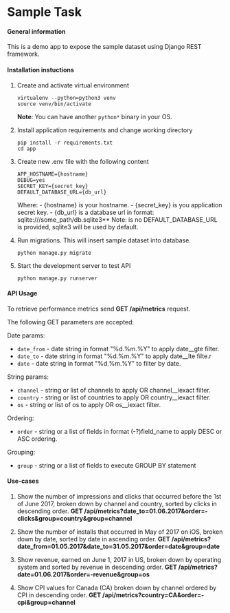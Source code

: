 # Sample Task
#### General information
This is a demo app to expose the sample dataset using Django REST framework.

#### Installation instuctions

1. Create and activate virtual environment
    ```
    virtualenv --python=python3 venv
    source venv/bin/activate
    ```
    **Note**: You can have another `python*` binary in your OS.

2. Install application requirements and change working directory
    ```
    pip install -r requirements.txt
    cd app
    ```
3. Create new .env file with the following content
    ```
    APP_HOSTNAME={hostname}
    DEBUG=yes
    SECRET_KEY={secret_key}
    DEFAULT_DATABASE_URL={db_url}
    ```
    Where: 
        - {hostname} is your hostname.
        - {secret_key} is you application secret key.
        - {db_url} is a database url in format: sqlite:///some_path/db.sqlite3**
        Note: is no DEFAULT_DATABASE_URL is provided, sqlite3 will be used by default. 
        
4. Run migrations. This will insert sample dataset into database. 
    ```
    python manage.py migrate
    ```
5. Start the development server to test API
    ```
    python manage.py runserver
    ```
    
#### API Usage
To retrieve performance metrics send **GET /api/metrics** request.

The following GET parameters are accepted:

Date params:
- `date_from` - date string in format "%d.%m.%Y" to apply date__gte filter.
- `date_to` - date string in format "%d.%m.%Y" to apply date__lte filte.r
- `date` - date string in format "%d.%m.%Y" to filter by date.

String params:
- `channel` - string or list of channels to apply OR channel__iexact filter.
- `country` - string or list of countries to apply OR country__iexact filter.
- `os` - string or list of os to apply OR os__iexact filter.

Ordering:
- `order` - string or a list of fields in format (-?)field_name to apply DESC or ASC ordering.

Grouping:
- `group` - string or a list of fields to execute GROUP BY statement


#### Use-cases
1. Show the number of impressions and clicks that occurred before the 1st of June 2017, broken down by channel and country, sorted by clicks in descending order.
**GET /api/metrics?date_to=01.06.2017&order=-clicks&group=country&group=channel**

2. Show the number of installs that occurred in May of 2017 on iOS, broken down by date, sorted by date in ascending order.
**GET /api/metrics?date_from=01.05.2017&date_to=31.05.2017&order=date&group=date**

3. Show revenue, earned on June 1, 2017 in US, broken down by operating system and sorted by revenue in descending order.
**GET /api/metrics?date=01.06.2017&order=-revenue&group=os**

4. Show CPI values for Canada (CA) broken down by channel ordered by CPI in descending order.
**GET /api/metrics?country=CA&order=-cpi&group=channel**
